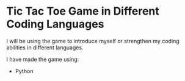 # Tic Tac Toe Game in Different Coding Languages

I will be using the game to introduce myself or strengthen my coding abilities in different languages. 

I have made the game using:
- Python
  

